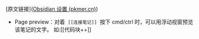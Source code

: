 [原文链接]([Obsidian 设置 (pkmer.cn)](https://pkmer.cn/Pkmer-Docs/10-obsidian/obsidian%E5%9F%BA%E6%9C%AC%E4%BD%BF%E7%94%A8/obsidian%E8%AE%BE%E7%BD%AE/))
- Page preview：对着  `[[连接笔记]]`  按下 cmd/ctrl 时，可以用浮动视窗预览该笔记的文字。
如:[[代码块++]]


